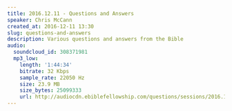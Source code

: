 ```yaml
---
title: 2016.12.11 - Questions and Answers
speaker: Chris McCann
created_at: 2016-12-11 13:30
slug: questions-and-answers
description: Various questions and answers from the Bible
audio:
  soundcloud_id: 308371981
  mp3_low:
    length: '1:44:34'
    bitrate: 32 Kbps
    sample_rate: 22050 Hz
    size: 23.9 MB
    size_bytes: 25099333
    url: http://audiocdn.ebiblefellowship.com/questions/sessions/2016.12.11_McCann_-_Questions_and_Answers.mp3
---
```

